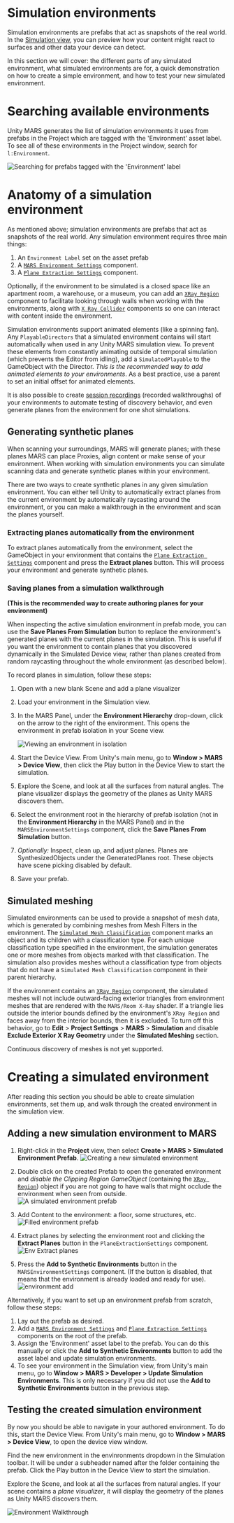 # Simulation environments

Simulation environments are prefabs that act as snapshots of the real world. In the [Simulation view](UIOverview.md#simulation-view), you can preview how your content might react to surfaces and other data your device can detect. 

In this section we will cover: the different parts of any simulated environment, what simulated environments are for, a quick demonstration on how to create a simple environment, and how to test your new simulated environment.

# Searching available environments
Unity MARS generates the list of simulation environments it uses from prefabs in the Project which are tagged with the 'Environment' asset label. To see all of these environments in the Project window, search for `l:Environment`.

![Searching for prefabs tagged with the 'Environment' label](images/SimulationEnvironments/environments.png)

# Anatomy of a simulation environment
As mentioned above; simulation environments are prefabs that act as snapshots of the real world. Any simulation environment requires three main things:
1. An `Environment Label` set on the asset prefab
2. A [`MARS Environment Settings`](ReferenceGuideSimulationEnvironmentComponents.md#mars-environment-settings) component.
3. A [`Plane Extraction Settings`](ReferenceGuideSimulationEnvironmentComponents.md#plane-extraction-settings) component.

Optionally, if the environment to be simulated is a closed space like an apartment room, a warehouse, or a museum, you can add an [`XRay Region`](ReferenceGuideSimulationEnvironmentComponents.md#xray-region) component to facilitate looking through walls when working with the environments, along with [`X Ray Collider`](ReferenceGuideSimulationEnvironmentComponents.md#x-ray-collider-xraycollider) components so one can interact with content inside the environment.

Simulation environments support animated elements (like a spinning fan). Any `PlayableDirectors` that a simulated environment contains will start automatically when used in any Unity MARS simulation view. To prevent these elements from constantly animating outside of temporal simulation (which prevents the Editor from idling), add a `SimulatedPlayable` to the GameObject with the Director. _This is the recommended way to add animated elements to your environments_. As a best practice, use a parent to set an initial offset for animated elements.

It is also possible to create [session recordings](SessionRecordings.md) (recorded walkthroughs) of your environments to automate testing of discovery behavior, and even generate planes from the environment for one shot simulations.

## Generating synthetic planes
When scanning your surroundings, MARS will generate planes; with these planes MARS can place Proxies, align content or make sense of your environment. When working with simulation environments you can simulate scanning data and generate synthetic planes within your environment.

There are two ways to create synthetic planes in any given simulation environment. You can either tell Unity to automatically extract planes from the current environment by automatically raycasting around the environment, or you can make a walkthrough in the environment and scan the planes yourself.

### Extracting planes automatically from the environment
To extract planes automatically from the environment, select the GameObject in your environment that contains the [`Plane Extraction Settings`](ReferenceGuideSimulationEnvironmentComponents.md#plane-extraction-settings) component and press the **Extract planes** button. This will process your environment and generate synthetic planes.

### Saving planes from a simulation walkthrough

**(This is the recommended way to create authoring planes for your environment)**

When inspecting the active simulation environment in prefab mode, you can use the **Save Planes From Simulation** button to replace the environment's generated planes with the current planes in the simulation. This is useful if you want the environment to contain planes that you discovered dynamically in the Simulated Device view, rather than planes created from random raycasting throughout the whole environment (as described below).

To record planes in simulation, follow these steps:

1. Open with a new blank Scene and add a plane visualizer
2. Load your environment in the Simulation view.
3. In the MARS Panel, under the **Environment Hierarchy** drop-down, click on the arrow to the right of the environment. This opens the environment in prefab isolation in your Scene view.

   ![Viewing an environment in isolation](images/SimulationEnvironments/edit-environments.png)

4. Start the Device View. From Unity's main menu, go to **Window &gt; MARS &gt; Device View**, then click the Play button in the Device View to start the simulation.
5. Explore the Scene, and look at all the surfaces from natural angles. The plane visualizer displays the geometry of the planes as Unity MARS discovers them.
6. Select the environment root in the hierarchy of prefab isolation (not in the **Environment Hierarchy** in the MARS Panel) and in the `MARSEnvironmentSettings` component, click the **Save Planes From Simulation** button.
7. _Optionally:_ Inspect, clean up, and adjust planes. Planes are SynthesizedObjects under the GeneratedPlanes root. These objects have scene picking disabled by default.
8. Save your prefab.

## Simulated meshing
Simulated environments can be used to provide a snapshot of mesh data, which is generated by combining meshes from Mesh Filters in the environment. The [`Simulated Mesh Classification`](ReferenceGuideSimulationEnvironmentComponents.md#simulated-mesh-classification) component marks an object and its children with a classification type. For each unique classification type specified in the environment, the simulation generates one or more meshes from objects marked with that classification. The simulation also provides meshes without a classification type from objects that do not have a `Simulated Mesh Classification` component in their parent hierarchy.

If the environment contains an [`XRay Region`](ReferenceGuideSimulationEnvironmentComponents.md#xray-region) component, the simulated meshes will not include outward-facing exterior triangles from environment meshes that are rendered with the `MARS/Room X-Ray` shader. If a triangle lies outside the interior bounds defined by the environment's `XRay Region` and faces away from the interior bounds, then it is excluded. To turn off this behavior, go to **Edit** > **Project Settings** > **MARS** > **Simulation** and disable **Exclude Exterior X Ray Geometry** under the **Simulated Meshing** section.

Continuous discovery of meshes is not yet supported.

# Creating a simulated environment
After reading this section you should be able to create simulation environments, set them up, and walk through the created environment in the simulation view.

## Adding a new simulation environment to MARS
1. Right-click in the **Project** view, then select **Create &gt; MARS &gt; Simulated Environment Prefab**.
![Creating a new simulated environment](images/SimulationEnvironments/creating-environment-prefab.png)

2. Double click on the created Prefab to open the generated environment and _disable the Clipping Region GameObject_ (containing the [`XRay Region`](ReferenceGuideSimulationEnvironmentComponents.md#xray-region)) object if you are not going to have walls that might occlude the environment when seen from outside.
![A simulated environment prefab](images/SimulationEnvironments/empty-environment-prefab.png)

3. Add Content to the environment: a floor, some structures, etc.
![Filled environment prefab](images/SimulationEnvironments/environment-with-contents.png)

4. Extract planes by selecting the environment root and clicking the **Extract Planes** button in the `PlaneExtractionSettings` component.
![Env Extract planes](images/SimulationEnvironments/environment-extract-planes.png)

5. Press the **Add to Synthetic Environments** button in the `MARSEnvironmentSettings` component. (If the button is disabled, that means that the environment is already loaded and ready for use).
![environment add](images/SimulationEnvironments/environment-add-env.png)

Alternatively, if you want to set up an environment prefab from scratch, follow these steps:
1. Lay out the prefab as desired.
2. Add a [`MARS Environment Settings`](ReferenceGuideSimulationEnvironmentComponents.md#mars-environment-settings) and [`Plane Extraction Settings`](ReferenceGuideSimulationEnvironmentComponents.md#plane-extraction-settings) components on the root of the prefab.
3. Assign the 'Environment' asset label to the prefab. You can do this manually or click the **Add to Synthetic Environments** button to add the asset label and update simulation environments.
4. To see your environment in the Simulation view, from Unity's main menu, go to **Window &gt; MARS &gt; Developer &gt; Update Simulation Environments**. This is only necessary if you did not use the **Add to Synthetic Environments** button in the previous step.

## Testing the created simulation environment
By now you should be able to navigate in your authored environment. To do this,
start the Device View. From Unity's main menu, go to **Window &gt; MARS &gt; Device View**, to open the device view window.

Find the new environment in the envinronments dropdown in the Simulation toolbar. It will be under a subheader named after the folder containing the prefab. Click the Play button in the Device View to start the simulation.

Explore the Scene, and look at all the surfaces from natural angles. If your scene contains a _plane visualizer_, it will display the geometry of the planes as Unity MARS discovers them.

![Environment Walkthrough](images/SimulationEnvironments/simulated-environment-walkthrough.gif)
